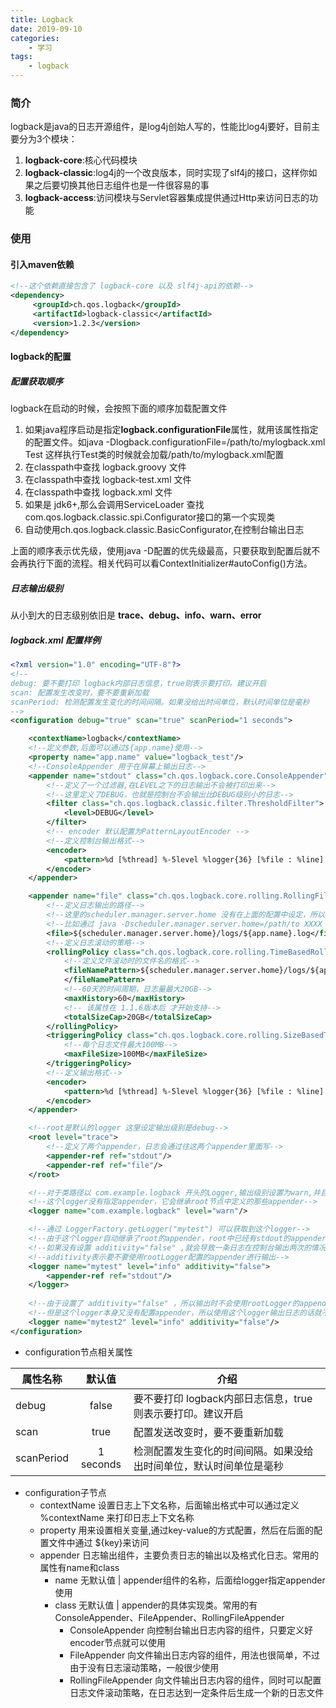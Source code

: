 ```yaml
---
title: Logback
date: 2019-09-10
categories:
    - 学习
tags:
    - logback
---
```


### 简介

logback是java的日志开源组件，是log4j创始人写的，性能比log4j要好，目前主要分为3个模块：

1. **logback-core**:核心代码模块
2. **logback-classic**:log4j的一个改良版本，同时实现了slf4j的接口，这样你如果之后要切换其他日志组件也是一件很容易的事
3. **logback-access**:访问模块与Servlet容器集成提供通过Http来访问日志的功能

### 使用

#### 引入maven依赖

```xml
<!--这个依赖直接包含了 logback-core 以及 slf4j-api的依赖-->
<dependency>
     <groupId>ch.qos.logback</groupId>
     <artifactId>logback-classic</artifactId>
     <version>1.2.3</version>
</dependency>
```

#### logback的配置

##### 配置获取顺序

logback在启动的时候，会按照下面的顺序加载配置文件

1. 如果java程序启动是指定**logback.configurationFile**属性，就用该属性指定的配置文件。如java -Dlogback.configurationFile=/path/to/mylogback.xml Test
这样执行Test类的时候就会加载/path/to/mylogback.xml配置
2. 在classpath中查找 logback.groovy 文件
3. 在classpath中查找 logback-test.xml 文件
4. 在classpath中查找 logback.xml 文件
5. 如果是 jdk6+,那么会调用ServiceLoader 查找 com.qos.logback.classic.spi.Configurator接口的第一个实现类
6. 自动使用ch.qos.logback.classic.BasicConfigurator,在控制台输出日志

上面的顺序表示优先级，使用java -D配置的优先级最高，只要获取到配置后就不会再执行下面的流程。相关代码可以看ContextInitializer#autoConfig()方法。

##### 日志输出级别

从小到大的日志级别依旧是 **trace、debug、info、warn、error**

##### logback.xml 配置样例

```xml
<?xml version="1.0" encoding="UTF-8"?>
<!--
debug: 要不要打印 logback内部日志信息，true则表示要打印。建议开启
scan: 配置发生改变时，要不要重新加载
scanPeriod: 检测配置发生变化的时间间隔。如果没给出时间单位，默认时间单位是毫秒
-->
<configuration debug="true" scan="true" scanPeriod="1 seconds">

    <contextName>logback</contextName>
    <!--定义参数,后面可以通过${app.name}使用-->
    <property name="app.name" value="logback_test"/>
    <!--ConsoleAppender 用于在屏幕上输出日志-->
    <appender name="stdout" class="ch.qos.logback.core.ConsoleAppender">
        <!--定义了一个过滤器,在LEVEL之下的日志输出不会被打印出来-->
        <!--这里定义了DEBUG，也就是控制台不会输出比DEBUG级别小的日志-->
        <filter class="ch.qos.logback.classic.filter.ThresholdFilter">
            <level>DEBUG</level>
        </filter>
        <!-- encoder 默认配置为PatternLayoutEncoder -->
        <!--定义控制台输出格式-->
        <encoder>
            <pattern>%d [%thread] %-5level %logger{36} [%file : %line] - %msg%n</pattern>
        </encoder>
    </appender>

    <appender name="file" class="ch.qos.logback.core.rolling.RollingFileAppender">
        <!--定义日志输出的路径-->
        <!--这里的scheduler.manager.server.home 没有在上面的配置中设定，所以会使用java启动时配置的值-->
        <!--比如通过 java -Dscheduler.manager.server.home=/path/to XXXX 配置该属性-->
        <file>${scheduler.manager.server.home}/logs/${app.name}.log</file>
        <!--定义日志滚动的策略-->
        <rollingPolicy class="ch.qos.logback.core.rolling.TimeBasedRollingPolicy">
            <!--定义文件滚动时的文件名的格式-->
            <fileNamePattern>${scheduler.manager.server.home}/logs/${app.name}.%d{yyyy-MM-dd.HH}.log.gz
            </fileNamePattern>
            <!--60天的时间周期，日志量最大20GB-->
            <maxHistory>60</maxHistory>
            <!-- 该属性在 1.1.6版本后 才开始支持-->
            <totalSizeCap>20GB</totalSizeCap>
        </rollingPolicy>
        <triggeringPolicy class="ch.qos.logback.core.rolling.SizeBasedTriggeringPolicy">
            <!--每个日志文件最大100MB-->
            <maxFileSize>100MB</maxFileSize>
        </triggeringPolicy>
        <!--定义输出格式-->
        <encoder>
            <pattern>%d [%thread] %-5level %logger{36} [%file : %line] - %msg%n</pattern>
        </encoder>
    </appender>

    <!--root是默认的logger 这里设定输出级别是debug-->
    <root level="trace">
        <!--定义了两个appender，日志会通过往这两个appender里面写-->
        <appender-ref ref="stdout"/>
        <appender-ref ref="file"/>
    </root>

    <!--对于类路径以 com.example.logback 开头的Logger,输出级别设置为warn,并且只输出到控制台-->
    <!--这个logger没有指定appender，它会继承root节点中定义的那些appender-->
    <logger name="com.example.logback" level="warn"/>

    <!--通过 LoggerFactory.getLogger("mytest") 可以获取到这个logger-->
    <!--由于这个logger自动继承了root的appender，root中已经有stdout的appender了，自己这边又引入了stdout的appender-->
    <!--如果没有设置 additivity="false" ,就会导致一条日志在控制台输出两次的情况-->
    <!--additivity表示要不要使用rootLogger配置的appender进行输出-->
    <logger name="mytest" level="info" additivity="false">
        <appender-ref ref="stdout"/>
    </logger>
    
    <!--由于设置了 additivity="false" ，所以输出时不会使用rootLogger的appender-->
    <!--但是这个logger本身又没有配置appender，所以使用这个logger输出日志的话就不会输出到任何地方-->
    <logger name="mytest2" level="info" additivity="false"/>
</configuration>
```

* configuration节点相关属性

| 属性名称 | 默认值|  介绍 |
| -------- |:-----:| ----- |
| debug |false| 要不要打印 logback内部日志信息，true则表示要打印。建议开启|
| scan  |true | 配置发送改变时，要不要重新加载|
| scanPeriod  |1 seconds | 检测配置发生变化的时间间隔。如果没给出时间单位，默认时间单位是毫秒 |

* configuration子节点
  * contextName 设置日志上下文名称，后面输出格式中可以通过定义 %contextName 来打印日志上下文名称
  * property 用来设置相关变量,通过key-value的方式配置，然后在后面的配置文件中通过 ${key}来访问
  * appender 日志输出组件，主要负责日志的输出以及格式化日志。常用的属性有name和class
    * name 无默认值 | appender组件的名称，后面给logger指定appender使用
    * class 无默认值 | appender的具体实现类。常用的有 ConsoleAppender、FileAppender、RollingFileAppender
      * ConsoleAppender 向控制台输出日志内容的组件，只要定义好encoder节点就可以使用
      * FileAppender 向文件输出日志内容的组件，用法也很简单，不过由于没有日志滚动策略，一般很少使用
      * RollingFileAppender 向文件输出日志内容的组件，同时可以配置日志文件滚动策略，在日志达到一定条件后生成一个新的日志文件
